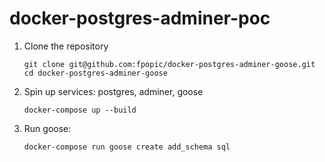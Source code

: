 # docker-postgres-adminer-poc


1. Clone the repository
    ```shell script
    git clone git@github.com:fpopic/docker-postgres-adminer-goose.git
    cd docker-postgres-adminer-goose
    ```

2. Spin up services: postgres, adminer, goose
    ```shell script
    docker-compose up --build
    ```

3. Run goose:
    ```shell script
    docker-compose run goose create add_schema sql
    ```